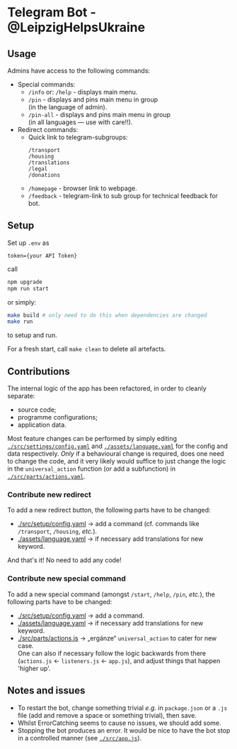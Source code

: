 # Telegram Bot - **@LeipzigHelpsUkraine** #

## Usage ##

Admins have access to the following commands:

- Special commands:
  - `/info` or: `/help`    - displays main menu.
  - `/pin`     - displays and pins main menu in group
    </br>
    (in the language of admin).
  - `/pin-all` - displays and pins main menu in group
    </br>
    (in all languages — use with care!!).
- Redirect commands:
  - Quick link to telegram-subgroups:
    ```
    /transport
    /housing
    /translations
    /legal
    /donations
    ```
  - `/homepage` - browser link to webpage.
  - `/feedback` - telegram-link to sub group for technical feedback for bot.


## Setup ##

Set up `.env` as

```.env
token={your API Token}
```

call

```bash
npm upgrade
npm run start
```

or simply:

```bash
make build # only need to do this when dependencies are changed
make run
```

to setup and run.

For a fresh start, call `make clean` to delete all artefacts.

## Contributions ##

The internal logic of the app has been refactored, in order to cleanly separate:

- source code;
- programme configurations;
- application data.

Most feature changes can be performed by simply editing
  [`./src/settings/config.yaml`](src/settings/config.yaml)
  and
  [`./assets/language.yaml`](assets/language.yaml)
for the config and data respectively.
_Only_ if a behavioural change is required, does one need to change the code,
and it very likely would suffice to just change the logic in the `universal_action` function
(or add a subfunction) in [`./src/parts/actions.yaml`](src/parts/actions.yaml).

### Contribute new redirect ###

To add a new redirect button, the following parts have to be changed:

- [./src/setup/config.yaml](src/setup/config.yaml) -> add a command
  (cf. commands like `/transport`, `/housing`, _etc._).
- [./assets/language.yaml](assets/language.yaml) -> if necessary add translations for new keyword.

And that's it! No need to add any code!

### Contribute new special command ###

To add a new special command (amongst `/start`, `/help`, `/pin`, _etc._),
the following parts have to be changed:

- [./src/setup/config.yaml](src/setup/config.yaml) -> add a command.
- [./assets/language.yaml](assets/language.yaml) -> if necessary add translations for new keyword.
- [./src/parts/actions.js](src/parts/actions.js) -> „ergänze“ `universal_action` to cater for new case.
  </br>One can also if necessary follow the logic backwards from there (`actions.js` <- `listeners.js` <- `app.js`), and adjust things that happen 'higher up'.

## Notes and issues ##

- To restart the bot, change something trivial _e.g._ in `package.json` or a `.js` file (add and remove a space or something trivial),
  then save.
- Whilst ErrorCatching seems to cause no issues, we should add some.
- Stopping the bot produces an error. It would be nice to have the bot stop in a controlled manner
  (see [`./src/app.js`](src/app.js)).

